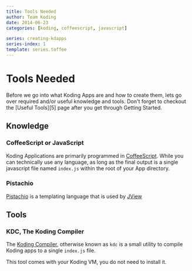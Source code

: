 ```yaml
---
title: Tools Needed
author: Team Koding
date: 2014-06-23
categories: [koding, coffeescript, javascript]

series: creating-kdapps
series-index: 1
template: series.toffee
---
```



# Tools Needed

Before we go into what Koding Apps are and how to create them, lets go over
required and/or useful knowledge and tools. Don't forget to checkout the 
[Useful Tools][5] page after you get through Getting Started.

## Knowledge

### CoffeeScript or JavaScript

Koding Applications are primarily programmed in [CoffeeScript][1]. While you
can technically use any language, as long as the final output is a single
javascript file named `index.js` within the root of your App directory.

### Pistachio

[Pistachio][2] is a templating language that is used by [JView][3]

## Tools

### KDC, The Koding Compiler

The [Koding Compiler][4], otherwise known as `kdc` is a small utility to 
compile Koding apps to a single `index.js` file.

This tool comes with your Koding VM, you do not need to install it.





[0]: https://koding.com
[1]: http://coffeescript.org
[2]: https://github.com/pipobscure/pistachio
[3]: ../api/core/jview
[4]: https://github.com/koding/kdc
[0]: ../useful-tools.md
